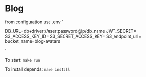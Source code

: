 # Blog

from configuration use .env
`

DB_URL=db+driver://user:password@ip/db_name
JWT_SECRET=
S3_ACCESS_KEY_ID=
S3_SECRET_ACCESS_KEY=
S3_endpoint_url=
bucket_name=blog-avatars

`

To start:
`
make run
`

To install depends:
`
make install
`
